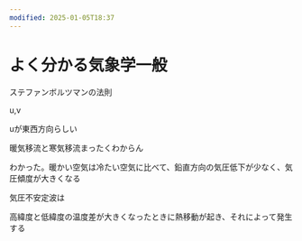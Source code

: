```yaml
---
modified: 2025-01-05T18:37
---
```

# よく分かる気象学一般

ステファンボルツマンの法則

u,v

uが東西方向らしい

暖気移流と寒気移流まったくわからん

わかった。暖かい空気は冷たい空気に比べて、鉛直方向の気圧低下が少なく、気圧傾度が大きくなる

気圧不安定波は

高緯度と低緯度の温度差が大きくなったときに熱移動が起き、それによって発生する